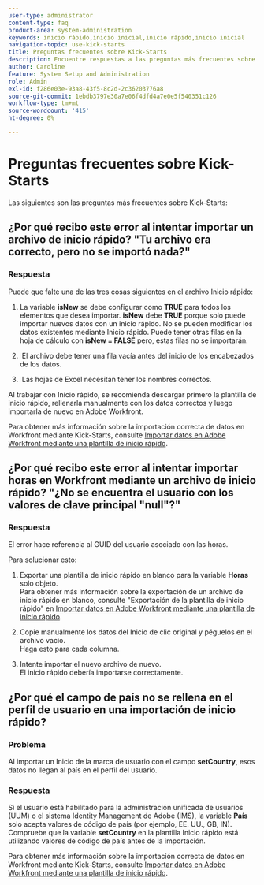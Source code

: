 ```yaml
---
user-type: administrator
content-type: faq
product-area: system-administration
keywords: inicio rápido,inicio inicial,inicio rápido,inicio inicial
navigation-topic: use-kick-starts
title: Preguntas frecuentes sobre Kick-Starts
description: Encuentre respuestas a las preguntas más frecuentes sobre la importación y exportación de datos de Workfront mediante Kick-Starts.
author: Caroline
feature: System Setup and Administration
role: Admin
exl-id: f286e03e-93a8-43f5-8c2d-2c36203776a8
source-git-commit: 1ebdb3797e30a7e06f4dfd4a7e0e5f540351c126
workflow-type: tm+mt
source-wordcount: '415'
ht-degree: 0%

---
```


# Preguntas frecuentes sobre Kick-Starts

Las siguientes son las preguntas más frecuentes sobre Kick-Starts:

## ¿Por qué recibo este error al intentar importar un archivo de inicio rápido? &quot;Tu archivo era correcto, pero no se importó nada?&quot;

### Respuesta

Puede que falte una de las tres cosas siguientes en el archivo Inicio rápido:

1. La variable **isNew** se debe configurar como **TRUE** para todos los elementos que desea importar. **isNew** debe **TRUE** porque solo puede importar nuevos datos con un inicio rápido. No se pueden modificar los datos existentes mediante Inicio rápido. Puede tener otras filas en la hoja de cálculo con **isNew = FALSE** pero, estas filas no se importarán.

1. &#x200B; El archivo debe tener una fila vacía antes del inicio de los encabezados de los datos.
1. &#x200B; Las hojas de Excel necesitan tener los nombres correctos.

Al trabajar con Inicio rápido, se recomienda descargar primero la plantilla de inicio rápido, rellenarla manualmente con los datos correctos y luego importarla de nuevo en Adobe Workfront.

Para obtener más información sobre la importación correcta de datos en Workfront mediante Kick-Starts, consulte [Importar datos en Adobe Workfront mediante una plantilla de inicio rápido](../../../administration-and-setup/manage-workfront/using-kick-starts/import-data-via-kickstarts.md).

## ¿Por qué recibo este error al intentar importar horas en Workfront mediante un archivo de inicio rápido? &quot;¿No se encuentra el usuario con los valores de clave principal &quot;null&quot;?&quot;

### Respuesta

El error hace referencia al GUID del usuario asociado con las horas.

Para solucionar esto:

1. Exportar una plantilla de inicio rápido en blanco para la variable **Horas** solo objeto.\
   Para obtener más información sobre la exportación de un archivo de inicio rápido en blanco, consulte &quot;Exportación de la plantilla de inicio rápido&quot; en  [Importar datos en Adobe Workfront mediante una plantilla de inicio rápido](../../../administration-and-setup/manage-workfront/using-kick-starts/import-data-via-kickstarts.md).

1. Copie manualmente los datos del Inicio de clic original y péguelos en el archivo vacío.\
   Haga esto para cada columna.
1. Intente importar el nuevo archivo de nuevo.\
   El inicio rápido debería importarse correctamente.

## ¿Por qué el campo de país no se rellena en el perfil de usuario en una importación de inicio rápido?

### Problema

Al importar un Inicio de la marca de usuario con el campo **setCountry**, esos datos no llegan al país en el perfil del usuario.

### Respuesta

Si el usuario está habilitado para la administración unificada de usuarios (UUM) o el sistema Identity Management de Adobe (IMS), la variable **País** solo acepta valores de código de país (por ejemplo, EE. UU., GB, IN). Compruebe que la variable **setCountry** en la plantilla Inicio rápido está utilizando valores de código de país antes de la importación.

Para obtener más información sobre la importación correcta de datos en Workfront mediante Kick-Starts, consulte [Importar datos en Adobe Workfront mediante una plantilla de inicio rápido](/help/quicksilver/administration-and-setup/manage-workfront/using-kick-starts/import-data-via-kickstarts.md).
